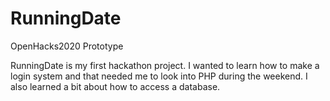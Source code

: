 # RunningDate
OpenHacks2020 Prototype

RunningDate is my first hackathon project. I wanted to learn how to make a login system and that needed me to look into PHP during the weekend.
I also learned a bit about how to access a database.

